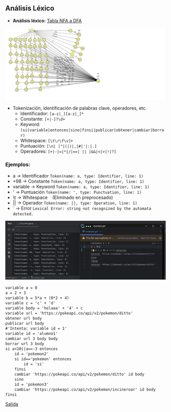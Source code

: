 ## Análisis Léxico
- **Análisis léxico:**
  [Tabla NFA a DFA](https://docs.google.com/spreadsheets/d/1d-Ae-Xse4y_mCXiTdAH2pxOPNWBGBultBXIrC_2EEV8/edit?usp=sharing)

![Automata](/resources/analizador_Lexico.jpg)
- Tokenización, identificación de palabras clave, operadores, etc.
    - Identificador: ```[a-z|_][a-z|_]*```
    - Constante: ```[+|-]?\d+```
    - Keyword: ```(si|variable|entonces|sino|finsi|publicar|obtener|cambiar|borrar)```
    - Whitespace: ```[\t\r\f\v]+```
    - Puntuación: ```[\n| |"|(|)|,|#|'|:|.]```
    - Operadores: ```[+|-|=|*|/|==| || |&&|<|>|!|?]```
### **Ejemplos:**
- a -> Identificador `Token(name: a, type: Identifier, line: 1)`
- +98 -> Constante `Token(name: a, type: Identifier, line: 1)`
- variable -> Keyword `Token(name: a, type: Identifier, line: 1)`
- ' -> Puntuación `Token(name: ', type: Punctuation, line: 1)`
- \t -> Whitespace ` ` (Eliminado en preprocesado)
- || -> Operador `Token(name: ||, type: Operation, line: 1)`
- \` -> Error `Lexical Error: string not recognized by the automata detected.`

![Ejemplo de éxito](/resources/lexerCorrect.jpg)

````
variable a = 0
a = 2 + 3
variable b = 5*a + (0*2 + 4)
variable c = 'c' + 'd'
variable body = 'holaaa' + '4' + c
variable url = 'https://pokeapi.co/api/v2/pokemon/ditto'
obtener url body
publicar url body
#'Intenta: variable id = 1'
variable id = 'alumno1'
cambiar url 3 body body
borrar url 3 body
si a<10||a==-3 entonces
    id = 'pokemon2'
    si id=='pokemon' entonces
        id = 'si'
    finsi
    cambiar 'https://pokeapi.co/api/v2/pokemon/ditto' id body
    sino
    id = 'pokemon3'
    cambiar 'https://pokeapi.co/api/v2/pokemon/incineroar' id body
finsi
````
[Salida](Test/LexerValid.md)
